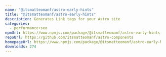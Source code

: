 ```yaml
---
name: "@itsmatteomanf/astro-early-hints"
title: "@itsmatteomanf/astro-early-hints"
description: Generates Link tags for your Astro site
categories:
  - performance+seo
npmUrl: https://www.npmjs.com/package/@itsmatteomanf/astro-early-hints
repoUrl: https://github.com/itsmatteomanf/astro-components
homepageUrl: https://www.npmjs.com/package/@itsmatteomanf/astro-early-hints
downloads: 274
---
```

